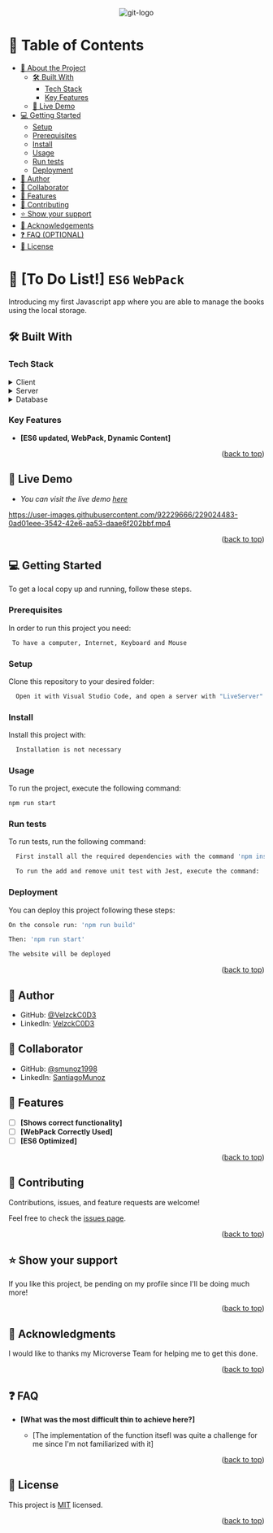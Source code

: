 <a name="readme-top"></a>
<div align="center">
  
![git-logo](https://github.com/VelzckC0D3/To_Do_List_ES6/assets/92229666/871e4cba-f705-4210-a8dd-cbc855cd26fa)
</div>
<!-- TABLE OF CONTENTS -->

# 📗 Table of Contents

- [📖 About the Project](#about-project)
  - [🛠 Built With](#built-with)
    - [Tech Stack](#tech-stack)
    - [Key Features](#key-features)
  - [🚀 Live Demo](#live-demo)
- [💻 Getting Started](#getting-started)
  - [Setup](#setup)
  - [Prerequisites](#prerequisites)
  - [Install](#install)
  - [Usage](#usage)
  - [Run tests](#run-tests)
  - [Deployment](#deployment)
- [👥 Author](#author)
- [👥 Collaborator](#collaborator)
- [🔭 Features](#future-features)
- [🤝 Contributing](#contributing)
- [⭐️ Show your support](#support)
- [🙏 Acknowledgements](#acknowledgements)
- [❓ FAQ (OPTIONAL)](#faq)
- [📝 License](#license)

<!-- PROJECT DESCRIPTION -->

# 📖 [To Do List!] `ES6` `WebPack` <a name="about-project"></a>

Introducing my first Javascript app where you are able to manage the books using the local storage.

## 🛠 Built With <a name="built-with"></a>

### Tech Stack <a name="tech-stack"></a>

<details>
  <summary>Client</summary>
  <ul>
    <li><a href="https://developer.mozilla.org/en-US/docs/Web/HTML">HTML</a></li>
    <li><a href="https://developer.mozilla.org/en-US/docs/Web/CSS">CSS</a></li>
    <li><a href="https://developer.mozilla.org/en-US/docs/Web/JavaScript">JavaScript</a></li>
    <li><a href="https://webpack.js.org/">WebPack</a></li>
    <li><a href="https://262.ecma-international.org/6.0/">ES6 (EcmaScript 6)</a></li>
  </ul>
</details>

<details>
  <summary>Server</summary>
  <ul>
    <li><a href="https://webpack.js.org/guides/development/#using-webpack-dev-server">WebPack-dev-server</a></li>
  </ul>
</details>

<details>
<summary>Database</summary>
  <ul>
    <li><a>local storage used in order to keep the library content</a></li>
  </ul>
</details>

<!-- Features -->

### Key Features <a name="key-features"></a>

- **[ES6 updated, WebPack, Dynamic Content]**

<p align="right">(<a href="#readme-top">back to top</a>)</p>

<!-- LIVE DEMO -->

## 🚀 Live Demo <a name="live-demo"></a>

- _You can visit the live demo [here](https://velzck-list.netlify.app/)_
 
https://user-images.githubusercontent.com/92229666/229024483-0ad01eee-3542-42e6-aa53-daae6f202bbf.mp4


<p align="right">(<a href="#readme-top">back to top</a>)</p>

<!-- GETTING STARTED -->

## 💻 Getting Started <a name="getting-started"></a>

To get a local copy up and running, follow these steps.

### Prerequisites

In order to run this project you need:

```sh
 To have a computer, Internet, Keyboard and Mouse
```

### Setup

Clone this repository to your desired folder:

```sh
  Open it with Visual Studio Code, and open a server with "LiveServer".
```

### Install

Install this project with:

```sh
  Installation is not necessary
```

### Usage

To run the project, execute the following command:

```sh
npm run start
```

### Run tests

To run tests, run the following command:

```sh
  First install all the required dependencies with the command 'npm install -y'
```

```sh
  To run the add and remove unit test with Jest, execute the command: 'npm test'
```

### Deployment

You can deploy this project following these steps:

```sh
On the console run: 'npm run build'
```
```sh
Then: 'npm run start'
```
```sh
The website will be deployed
```

<p align="right">(<a href="#readme-top">back to top</a>)</p>

<!-- AUTHOR -->

## 👥 Author <a name="author"></a>

- GitHub: [@VelzckC0D3](https://github.com/VelzckC0D3)
- LinkedIn: [VelzckC0D3](https://www.linkedin.com/in/velzckcode/)

<!-- COLLABORATOR -->

## 👥 Collaborator <a name="collaborator"></a>

- GitHub: [@smunoz1998](https://github.com/smunoz1998)
- LinkedIn: [SantiagoMunoz](https://www.linkedin.com/in/santiago-munoz-0b2b1a260/)

<!-- FUTURE FEATURES -->

## 🔭 Features <a name="future-features"></a>

- [ ] **[Shows correct functionality]**
- [ ] **[WebPack Correctly Used]**
- [ ] **[ES6 Optimized]**

<p align="right">(<a href="#readme-top">back to top</a>)</p>

<!-- CONTRIBUTING -->

## 🤝 Contributing <a name="contributing"></a>

Contributions, issues, and feature requests are welcome!

Feel free to check the [issues page](../../issues/).

<p align="right">(<a href="#readme-top">back to top</a>)</p>

<!-- SUPPORT -->

## ⭐️ Show your support <a name="support"></a>

If you like this project, be pending on my profile since I'll be doing much more! 

<p align="right">(<a href="#readme-top">back to top</a>)</p>

<!-- ACKNOWLEDGEMENTS -->

## 🙏 Acknowledgments <a name="acknowledgements"></a>
I would like to thanks my Microverse Team for helping me to get this done.

<p align="right">(<a href="#readme-top">back to top</a>)</p>

<!-- FAQ (optional) -->

## ❓ FAQ<a name="faq"></a>

- **[What was the most difficult thin to achieve here?]**

  - [The implementation of the function itsefl was quite a challenge for me since I'm not familiarized with it]

<p align="right">(<a href="#readme-top">back to top</a>)</p>

<!-- LICENSE -->

## 📝 License <a name="license"></a>

This project is [MIT](./LICENSE) licensed.

<p align="right">(<a href="#readme-top">back to top</a>)</p>
